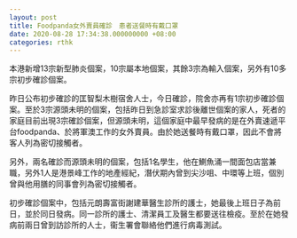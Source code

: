 ```yaml
---
layout: post
title: Foodpanda女外賣員確診　患者送餐時有戴口罩
date: 2020-08-28 17:34:38.000000000 +08:00
categories: rthk
---
```


本港新增13宗新型肺炎個案，10宗屬本地個案，其餘3宗為輸入個案，另外有10多宗初步確診個案。

昨日公布初步確診的匡智梨木樹宿舍人士，今日確診，院舍亦再有1宗初步確診個案。至於3宗源頭未明的個案，包括昨日到急診室求診後離世個案的家人，死者的家庭目前出現3宗確診個案，但源頭未明，這個家庭中最早發病的是在外賣速遞平台foodpanda、於將軍澳工作的女外賣員。由於她送餐時有戴口罩，因此不會將客人列為密切接觸者。

另外，兩名確診而源頭未明的個案，包括1名學生，他在鰂魚涌一間面包店當兼職，另外1人是港景峰工作的地產經紀，潛伏期內曾到尖沙咀、中環等上班，個別曾與他用膳的同事會列為密切接觸者。

初步確診個案中，包括元朗壽富街謝建華醫生診所的護士，她最後上班日子為前日，並於同日發病。同一診所的護士、清潔員工及醫生都要送往檢疫。至於在她發病前兩日曾到訪診所的人士，衞生署會聯絡他們進行病毒測試。
